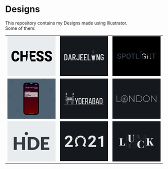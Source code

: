 # Designs
This repository contains my Designs made using Illustrator.<br>
Some of them:<br>
<table>
<tr><td><img src="./2020-11/png/20.11.2020.png"></td><td><img src="./2020-12/png/31.12.2020.png"></td><td><img src="./2020-11/png/21.11.2020.png"></td></tr>
<tr><td><img src="./2020-11/png/19.11.2020 - 2.png"></td><td><img src="./2020-12/png/20.12.2020.png"></td><td><img src="./2020-12/png/16.12.2020.png"></td></tr>
<tr><td><img src="./2020-11/png/23.11.2020.png"></td><td><img src="./2021-01/png/01.01.2021.png"></td><td><img src="./2020-12/png/06.12.2020.png"></td></tr>
</table>
